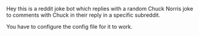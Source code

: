 Hey this is a reddit joke bot which replies with a random Chuck Norris joke to comments with Chuck in their reply in a specific subreddit.

You have to configure the config file for it to work.
